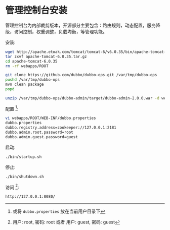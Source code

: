# 管理控制台安装

管理控制台为内部裁剪版本，开源部分主要包含：路由规则，动态配置，服务降级，访问控制，权重调整，负载均衡，等管理功能。

安装:

```sh
wget http://apache.etoak.com/tomcat/tomcat-6/v6.0.35/bin/apache-tomcat-6.0.35.tar.gz
tar zxvf apache-tomcat-6.0.35.tar.gz
cd apache-tomcat-6.0.35
rm -rf webapps/ROOT

git clone https://github.com/dubbo/dubbo-ops.git /var/tmp/dubbo-ops
pushd /var/tmp/dubbo-ops
mvn clean package
popd

unzip /var/tmp/dubbo-ops/dubbo-admin/target/dubbo-admin-2.0.0.war -d webapps/ROOT
```

配置 [^1]:

```sh
vi webapps/ROOT/WEB-INF/dubbo.properties
dubbo.properties
dubbo.registry.address=zookeeper://127.0.0.1:2181
dubbo.admin.root.password=root
dubbo.admin.guest.password=guest
```

启动:

```sh
./bin/startup.sh
```

停止:

```sh
./bin/shutdown.sh
```

访问 [^2]:

```
http://127.0.0.1:8080/
```

[^1]: 或将 `dubbo.properties` 放在当前用户目录下
[^2]: 用户: root, 密码: root 或者 用户: guest, 密码: guest